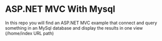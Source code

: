 # ASP.NET MVC With Mysql

In this repo you will find an ASP.NET MVC example that connect and query something in an MySql database and display the results in one view (/home/index URL path)